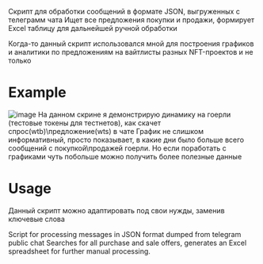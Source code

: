 Скрипт для обработки сообщений в формате JSON, выгруженных с телеграмм чата
Ищет все предложения покупки и продажи, формирует Excel таблицу для дальнейшей ручной обработки

Когда-то данный скрипт использовался мной для построения графиков и аналитики по 
предложениям на вайтлисты разных NFT-проектов и не только

# Example
![image](https://github.com/user-attachments/assets/b35fe23a-ef28-41a5-8088-43cd5c4b8675)
На данном скрине я демонстрирую динамику на гоерли (тестовые токены для тестнетов), как скачет спрос(wtb)\предложение(wts) в чате
График не слишком информативный, просто показывает, в какие дни было больше всего сообщений с покупкой\продажей гоерли. Но если поработать с графиками чуть побольше можно получить более полезные данные

# Usage
Данный скрипт можно адаптировать под свои нужды, заменив ключевые слова

Script for processing messages in JSON format dumped from telegram public chat
Searches for all purchase and sale offers, generates an Excel spreadsheet for further manual processing.
